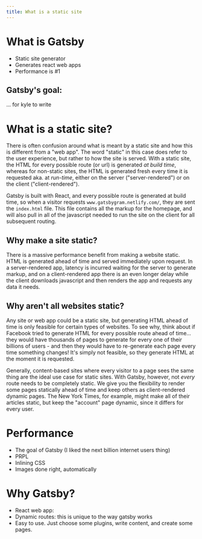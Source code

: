 ```yaml
---
title: What is a static site
---
```


# What is Gatsby

- Static site generator
- Generates react web apps
- Performance is #1

## Gatsby's goal:

  ... for kyle to write


# What is a static site?

There is often confusion around what is meant by a static site and how this is different from a "web app". The word "static" in this case does refer to the user experience, but rather to how the site is served. With a static site, the HTML for every possible route (or url) is generated *at build time*, whereas for non-static sites, the HTML is generated fresh every time it is requested aka. at *run-time*, either on the server ("server-rendered") or on the client ("client-rendered").

Gatsby is built with React, and every possible route is generated at build time, so when a visitor requests `www.gatsbygram.netlify.com/`, they are sent the `index.html` file. This file contains all the markup for the homepage, and will also pull in all of the javascript needed to run the site on the client for all subsequent routing.

## Why make a site static?

There is a massive performance benefit from making a website static. HTML is generated ahead of time and served immediately upon request. In a server-rendered app, latency is incurred waiting for the server to generate markup, and on a client-rendered app there is an even longer delay while the client downloads javascript and then renders the app and requests any data it needs.

## Why aren't all websites static?

Any site or web app could be a static site, but generating HTML ahead of time is only feasible for certain types of websites. To see why, think about if Facebook tried to generate HTML for every possible route ahead of time... they would have thousands of pages to generate for every one of their billions of users - and then they would have to re-generate each page every time something changes! It's simply not feasible, so they generate HTML at the moment it is requested.

Generally, content-based sites where every visitor to a page sees the same thing are the ideal use case for static sites. With Gatsby, however, not *every* route needs to be completely static. We give you the flexibility to render some pages statically ahead of time and keep others as client-rendered dynamic pages. The New York Times, for example, might make all of their articles static, but keep the "account" page dynamic, since it differs for every user.

# Performance

- The goal of Gatsby (I liked the next billion internet users thing)
- PRPL
- Inlining CSS
- Images done right, automatically

# Why Gatsby?

- React web app:
- Dynamic routes: this is unique to the way gatsby works
- Easy to use. Just choose some plugins, write content, and create some pages.
